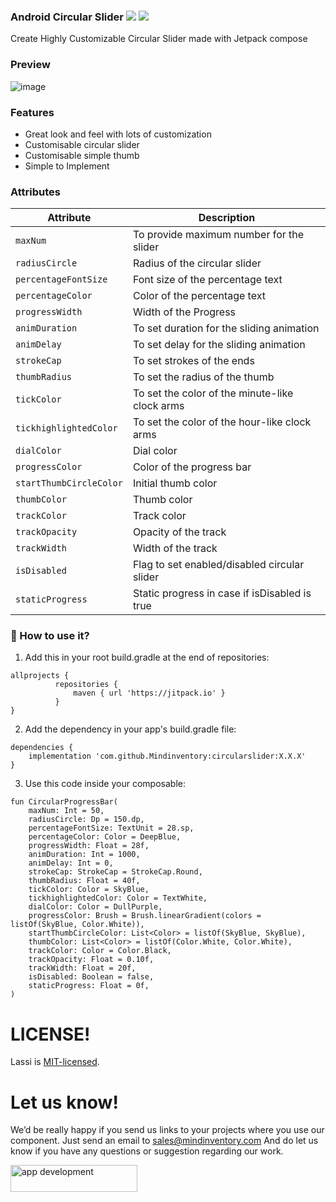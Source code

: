 ### Android Circular Slider  [![](https://jitpack.io/v/Mindinventory/AndroidCircularSlider.svg)](https://jitpack.io/#Mindinventory/AndroidCircularSlider) ![](https://img.shields.io/github/languages/top/Mindinventory/AndroidCircularSlider)


Create Highly Customizable Circular Slider made with Jetpack compose

### Preview
![image](https://github.com/Mindinventory/AndroidCircularSlider/blob/master/art/circularSliderDemo.gif)

### Features
- Great look and feel with lots of customization
- Customisable circular slider
- Customisable simple thumb
- Simple to Implement

### Attributes
| Attribute | Description |
| ------ | ------ |
| ```maxNum``` | To provide maximum number for the slider |
| ```radiusCircle``` | Radius of the circular slider |
| ```percentageFontSize``` | Font size of the percentage text |
| ```percentageColor``` | Color of the percentage text |
| ```progressWidth``` | Width of the Progress |
| ```animDuration``` | To set duration for the sliding animation |
| ```animDelay``` | To set delay for the sliding animation |
| ```strokeCap``` | To set strokes of the ends |
| ```thumbRadius``` | To set the radius of the thumb |
| ```tickColor``` | To set the color of the minute-like clock arms | 
| ```tickhighlightedColor``` | To set the color of the hour-like clock arms | 
| ```dialColor``` | Dial color |
| ```progressColor``` | Color of the progress bar |
| ```startThumbCircleColor``` | Initial thumb color |
| ```thumbColor``` | Thumb color |
| ```trackColor``` | Track color |
| ```trackOpacity``` | Opacity of the track |
| ```trackWidth``` | Width of the track |
| ```isDisabled``` | Flag to set enabled/disabled circular slider |
| ```staticProgress``` | Static progress in case if isDisabled is true |


### :thinking: How to use it?
1. Add this in your root build.gradle at the end of repositories:
```
allprojects {
          repositories {
              maven { url 'https://jitpack.io' }
          }
}
```
2. Add the dependency in your app's build.gradle file:
```
dependencies {
    implementation 'com.github.Mindinventory:circularslider:X.X.X'
}
```
3. Use this code inside your composable:
```
fun CircularProgressBar(
    maxNum: Int = 50,
    radiusCircle: Dp = 150.dp,
    percentageFontSize: TextUnit = 28.sp,
    percentageColor: Color = DeepBlue,
    progressWidth: Float = 28f,
    animDuration: Int = 1000,
    animDelay: Int = 0,
    strokeCap: StrokeCap = StrokeCap.Round,
    thumbRadius: Float = 40f,
    tickColor: Color = SkyBlue,
    tickhighlightedColor: Color = TextWhite,
    dialColor: Color = DullPurple,
    progressColor: Brush = Brush.linearGradient(colors = listOf(SkyBlue, Color.White)),
    startThumbCircleColor: List<Color> = listOf(SkyBlue, SkyBlue),
    thumbColor: List<Color> = listOf(Color.White, Color.White),
    trackColor: Color = Color.Black,
    trackOpacity: Float = 0.10f,
    trackWidth: Float = 20f,
    isDisabled: Boolean = false,
    staticProgress: Float = 0f,
)
```

# LICENSE!

Lassi is [MIT-licensed](/LICENSE).

# Let us know!
We’d be really happy if you send us links to your projects where you use our component. Just send an email to sales@mindinventory.com And do let us know if you have any questions or suggestion regarding our work.

<a href="https://www.mindinventory.com/contact-us.php?utm_source=gthb&utm_medium=repo&utm_campaign=circularSlider">
<img src="https://github.com/Sammindinventory/MindInventory/blob/main/hirebutton.png" width="203" height="43"  alt="app development">
</a>





